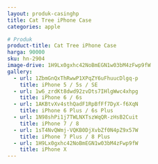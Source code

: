 ```yaml
---
layout: produk-casinghp
title: Cat Tree iPhone Case
categories: apple

# Produk
product-title: Cat Tree iPhone Case
harga: 90000
sku: hn-2904
image-drive: 1H9Lx0gxhc42NoBmEGN1w03bM4zFwp9fW
gallery:
  - url: 1ZbmGnQxThRwwP1XPqZY6uFhuucDlgq-p
    title: iPhone 5 / 5s / SE
  - url: 1w6_zrdKt8dwd92zvDts7IHlgWwc4xhpg
    title: iPhone 6 / 6s
  - url: 1AKBtvXv4sthQadF1RpBfFf7DyX-f6XqN
    title: iPhone 6 Plus / 6s Plus
  - url: 1N98shPi1j7TWLNXTszWqQR-zHsB2Cuit
    title: iPhone 7 / 8
  - url: 1sT4NvQWmj-VQKB0DjXvbZf0N4pZ9x57W
    title: iPhone 7 Plus / 8 Plus
  - url: 1H9Lx0gxhc42NoBmEGN1w03bM4zFwp9fW
    title: iPhone X
---
```

